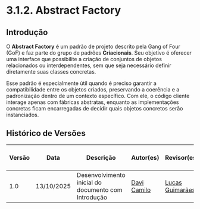 # 3.1.2. Abstract Factory

## Introdução

O **Abstract Factory** é um padrão de projeto descrito pela Gang of Four (GoF) e faz parte do grupo de padrões **Criacionais**. Seu objetivo é oferecer uma interface que possibilite a criação de conjuntos de objetos relacionados ou interdependentes, sem que seja necessário definir diretamente suas classes concretas.

Esse padrão é especialmente útil quando é preciso garantir a compatibilidade entre os objetos criados, preservando a coerência e a padronização dentro de um contexto específico. Com ele, o código cliente interage apenas com fábricas abstratas, enquanto as implementações concretas ficam encarregadas de decidir quais objetos concretos serão instanciados.

## Histórico de Versões
| Versão | Data | Descrição | Autor(es) | Revisor(es) | Detalhes da Revisão |
| -- | -- | -- | -- | -- | -- |
| 1.0 | 13/10/2025 | Desenvolvimento inicial do documento com Introdução | [Davi Camilo](https://github.com/Davicamilo23) | [Lucas Guimarães](https://github.com/lcsgborges) |  |
